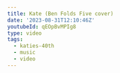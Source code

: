 ```yaml
---
title: Kate (Ben Folds Five cover)
date: '2023-08-31T12:10:46Z'
youtubeId: qEOpBvMPIg8
type: video
tags:
  - katies-40th
  - music
  - video
---
```


